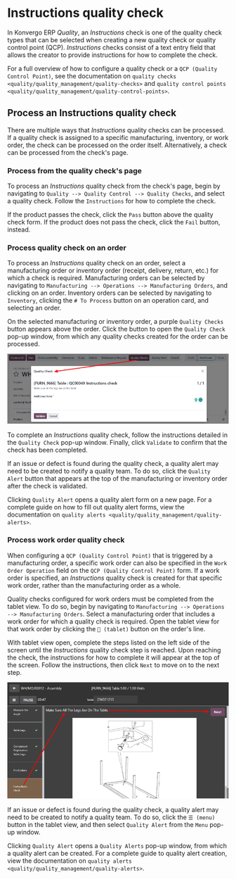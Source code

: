 # Instructions quality check

In Konvergo ERP *Quality*, an *Instructions* check is one of the quality check
types that can be selected when creating a new quality check or quality
control point (QCP). *Instructions* checks consist of a text entry field
that allows the creator to provide instructions for how to complete the
check.

For a full overview of how to configure a quality check or a
`QCP (Quality Control Point)`, see the documentation on
`quality checks <quality/quality_management/quality-checks>` and
`quality control
points <quality/quality_management/quality-control-points>`.

## Process an Instructions quality check

There are multiple ways that *Instructions* quality checks can be
processed. If a quality check is assigned to a specific manufacturing,
inventory, or work order, the check can be processed on the order
itself. Alternatively, a check can be processed from the check's page.

### Process from the quality check's page

To process an *Instructions* quality check from the check's page, begin
by navigating to `Quality --> Quality Control --> Quality Checks`, and
select a quality check. Follow the `Instructions` for how to complete
the check.

If the product passes the check, click the `Pass` button above the
quality check form. If the product does not pass the check, click the
`Fail` button, instead.

### Process quality check on an order

To process an *Instructions* quality check on an order, select a
manufacturing order or inventory order (receipt, delivery, return, etc.)
for which a check is required. Manufacturing orders can be selected by
navigating to `Manufacturing --> Operations --> Manufacturing Orders`,
and clicking on an order. Inventory orders can be selected by navigating
to `Inventory`, clicking the `# To Process` button on an operation card,
and selecting an order.

On the selected manufacturing or inventory order, a purple
`Quality Checks` button appears above the order. Click the button to
open the `Quality Check` pop-up window, from which any quality checks
created for the order can be processed.

<img src="instructions_check/quality-check-pop-up.png"
class="align-center"
alt="The Quality Check pop-up window on a manufacturing or inventory order." />

To complete an *Instructions* quality check, follow the instructions
detailed in the `Quality Check` pop-up window. Finally, click `Validate`
to confirm that the check has been completed.

If an issue or defect is found during the quality check, a quality alert
may need to be created to notify a quality team. To do so, click the
`Quality Alert` button that appears at the top of the manufacturing or
inventory order after the check is validated.

Clicking `Quality Alert` opens a quality alert form on a new page. For a
complete guide on how to fill out quality alert forms, view the
documentation on `quality alerts
<quality/quality_management/quality-alerts>`.

### Process work order quality check

When configuring a `QCP (Quality Control Point)` that is triggered by a
manufacturing order, a specific work order can also be specified in the
`Work Order Operation` field on the `QCP (Quality Control Point)` form.
If a work order is specified, an *Instructions* quality check is created
for that specific work order, rather than the manufacturing order as a
whole.

Quality checks configured for work orders must be completed from the
tablet view. To do so, begin by navigating to
`Manufacturing --> Operations --> Manufacturing Orders`. Select a
manufacturing order that includes a work order for which a quality check
is required. Open the tablet view for that work order by clicking the
`📱 (tablet)` button on the order's line.

With tablet view open, complete the steps listed on the left side of the
screen until the *Instructions* quality check step is reached. Upon
reaching the check, the instructions for how to complete it will appear
at the top of the screen. Follow the instructions, then click `Next` to
move on to the next step.

<img src="instructions_check/work-order-instructions-check.png"
class="align-center" alt="An Instructions check for a work order." />

If an issue or defect is found during the quality check, a quality alert
may need to be created to notify a quality team. To do so, click the
`☰ (menu)` button in the tablet view, and then select `Quality Alert`
from the `Menu` pop-up window.

Clicking `Quality Alert` opens a `Quality Alerts` pop-up window, from
which a quality alert can be created. For a complete guide to quality
alert creation, view the documentation on
`quality alerts <quality/quality_management/quality-alerts>`.
